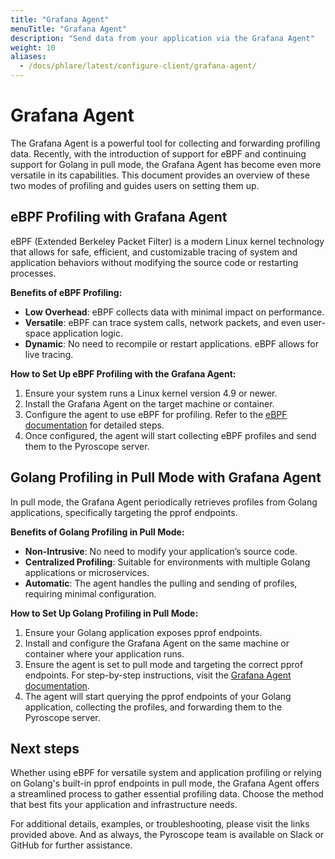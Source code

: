 ```yaml
---
title: "Grafana Agent"
menuTitle: "Grafana Agent"
description: "Send data from your application via the Grafana Agent"
weight: 10
aliases:
  - /docs/phlare/latest/configure-client/grafana-agent/
---
```


# Grafana Agent

The Grafana Agent is a powerful tool for collecting and forwarding profiling data. Recently, with the introduction of support for eBPF and continuing support for Golang in pull mode, the Grafana Agent has become even more versatile in its capabilities. This document provides an overview of these two modes of profiling and guides users on setting them up.

## eBPF Profiling with Grafana Agent

eBPF (Extended Berkeley Packet Filter) is a modern Linux kernel technology that allows for safe, efficient, and customizable tracing of system and application behaviors without modifying the source code or restarting processes.

**Benefits of eBPF Profiling:**

- **Low Overhead**: eBPF collects data with minimal impact on performance.
- **Versatile**: eBPF can trace system calls, network packets, and even user-space application logic.
- **Dynamic**: No need to recompile or restart applications. eBPF allows for live tracing.

**How to Set Up eBPF Profiling with the Grafana Agent:**

1. Ensure your system runs a Linux kernel version 4.9 or newer.
2. Install the Grafana Agent on the target machine or container.
3. Configure the agent to use eBPF for profiling. Refer to the [eBPF documentation](/docs/pyroscope/next/configure-client/grafana-agent/ebpf) for detailed steps.
4. Once configured, the agent will start collecting eBPF profiles and send them to the Pyroscope server.

## Golang Profiling in Pull Mode with Grafana Agent

In pull mode, the Grafana Agent periodically retrieves profiles from Golang applications, specifically targeting the pprof endpoints.

**Benefits of Golang Profiling in Pull Mode:**

- **Non-Intrusive**: No need to modify your application’s source code.
- **Centralized Profiling**: Suitable for environments with multiple Golang applications or microservices.
- **Automatic**: The agent handles the pulling and sending of profiles, requiring minimal configuration.

**How to Set Up Golang Profiling in Pull Mode:**

1. Ensure your Golang application exposes pprof endpoints.
2. Install and configure the Grafana Agent on the same machine or container where your application runs.
3. Ensure the agent is set to pull mode and targeting the correct pprof endpoints. For step-by-step instructions, visit the [Grafana Agent documentation](/docs/pyroscope/next/configure-client/grafana-agent/go_pull).
4. The agent will start querying the pprof endpoints of your Golang application, collecting the profiles, and forwarding them to the Pyroscope server.

## Next steps

Whether using eBPF for versatile system and application profiling or relying on Golang's built-in pprof endpoints in pull mode, the Grafana Agent offers a streamlined process to gather essential profiling data. Choose the method that best fits your application and infrastructure needs.

For additional details, examples, or troubleshooting, please visit the links provided above. And as always, the Pyroscope team is available on Slack or GitHub for further assistance.